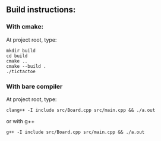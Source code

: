 ## Build instructions:

### With cmake:

At project root, type:
```
mkdir build
cd build
cmake ..
cmake --build .
./tictactoe
```

### With bare compiler

At project root, type:

```
clang++ -I include src/Board.cpp src/main.cpp && ./a.out
```

or with g++

```
g++ -I include src/Board.cpp src/main.cpp && ./a.out
```
